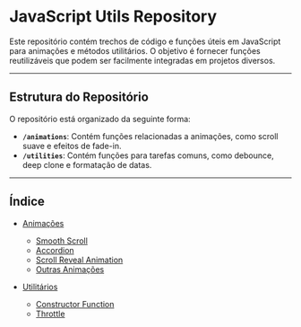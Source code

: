 # JavaScript Utils Repository

Este repositório contém trechos de código e funções úteis em JavaScript para animações e métodos utilitários. O objetivo é fornecer funções reutilizáveis que podem ser facilmente integradas em projetos diversos.

---

## Estrutura do Repositório

O repositório está organizado da seguinte forma:

- **`/animations`**: Contém funções relacionadas a animações, como scroll suave e efeitos de fade-in.
- **`/utilities`**: Contém funções para tarefas comuns, como debounce, deep clone e formatação de datas.

---

## Índice

- [Animações](./animations)  
  - [Smooth Scroll](./animations/smooth-scroll)  
  - [Accordion](./animations/accordion/)  
  - [Scroll Reveal Animation](./animations/scroll-reveal-animation/)  
  - [Outras Animações](./animations)  

- [Utilitários](./utilities)  
  - [Constructor Function](./utilities/Constructor%20Function/)  
  - [Throttle](./utilities/throttle.js)  

